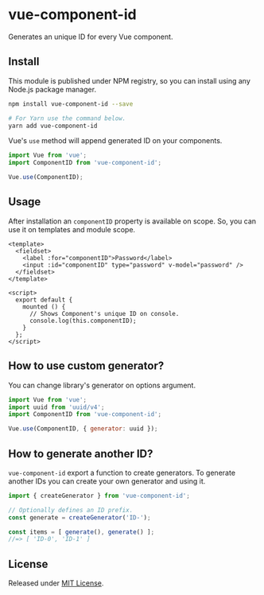 # vue-component-id

Generates an unique ID for every Vue component.

## Install

This module is published under NPM registry, so you can install using any Node.js package manager.

```sh
npm install vue-component-id --save

# For Yarn use the command below.
yarn add vue-component-id
```

Vue's `use` method will append generated ID on your components.

```js
import Vue from 'vue';
import ComponentID from 'vue-component-id';

Vue.use(ComponentID);
```

## Usage

After installation an `componentID` property is available on scope. So, you can use it on templates and module scope.

```vue
<template>
  <fieldset>
    <label :for="componentID">Password</label>
    <input :id="componentID" type="password" v-model="password" />
  </fieldset>
</template>

<script>
  export default {
    mounted () {
      // Shows Component's unique ID on console.
      console.log(this.componentID);
    }
  };
</script>
```

## How to use custom generator?

You can change library's generator on options argument.

```js
import Vue from 'vue';
import uuid from 'uuid/v4';
import ComponentID from 'vue-component-id';

Vue.use(ComponentID, { generator: uuid });
```

## How to generate another ID?

`vue-component-id` export a function to create generators. To generate another IDs you can create your own generator and using it.

```js
import { createGenerator } from 'vue-component-id';

// Optionally defines an ID prefix.
const generate = createGenerator('ID-');

const items = [ generate(), generate() ];
//=> [ 'ID-0', 'ID-1' ]
```

## License

Released under [MIT License](./LICENSE).
